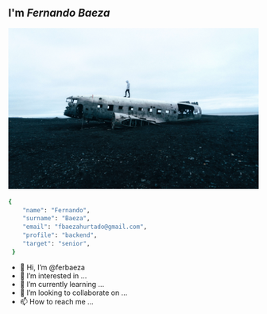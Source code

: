 ## I'm _Fernando Baeza_

![logo](./files/plane.jpg)

```bash
{
    "name": "Fernando",
    "surname": "Baeza",
    "email": "fbaezahurtado@gmail.com",
    "profile": "backend",
    "target": "senior",
 }
```

- 👋 Hi, I’m @ferbaeza
- 👀 I’m interested in ...
- 🌱 I’m currently learning ...
- 💞️ I’m looking to collaborate on ...
- 📫 How to reach me ...

<!---
ferbaeza/ferbaeza is a ✨ special ✨ repository because its `README.md` (this file) appears on your GitHub profile.
You can click the Preview link to take a look at your changes.
--->
